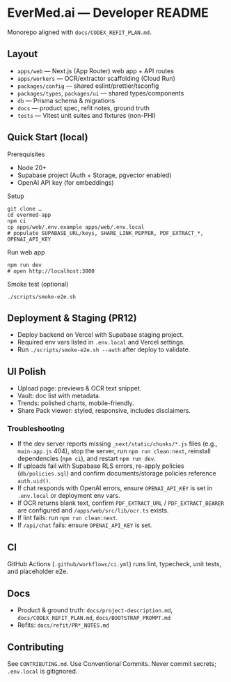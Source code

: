 # EverMed.ai — Developer README

Monorepo aligned with `docs/CODEX_REFIT_PLAN.md`.

## Layout

- `apps/web` — Next.js (App Router) web app + API routes
- `apps/workers` — OCR/extractor scaffolding (Cloud Run)
- `packages/config` — shared eslint/prettier/tsconfig
- `packages/types`, `packages/ui` — shared types/components
- `db` — Prisma schema & migrations
- `docs` — product spec, refit notes, ground truth
- `tests` — Vitest unit suites and fixtures (non-PHI)


## Quick Start (local)

Prerequisites
- Node 20+
- Supabase project (Auth + Storage, pgvector enabled)
- OpenAI API key (for embeddings)

Setup
```
git clone …
cd evermed-app
npm ci
cp apps/web/.env.example apps/web/.env.local
# populate SUPABASE_URL/keys, SHARE_LINK_PEPPER, PDF_EXTRACT_*, OPENAI_API_KEY
```

Run web app
```
npm run dev
# open http://localhost:3000
```

Smoke test (optional)
```
./scripts/smoke-e2e.sh
```

## Deployment & Staging (PR12)
- Deploy backend on Vercel with Supabase staging project.
- Required env vars listed in `.env.local` and Vercel settings.
- Run `./scripts/smoke-e2e.sh --auth` after deploy to validate.

## UI Polish
- Upload page: previews & OCR text snippet.
- Vault: doc list with metadata.
- Trends: polished charts, mobile-friendly.
- Share Pack viewer: styled, responsive, includes disclaimers.

### Troubleshooting

- If the dev server reports missing `_next/static/chunks/*.js` files (e.g., `main-app.js` 404), stop the server, run `npm run clean:next`, reinstall dependencies (`npm ci`), and restart `npm run dev`.
- If uploads fail with Supabase RLS errors, re-apply policies (`db/policies.sql`) and confirm documents/storage policies reference `auth.uid()`.
- If chat responds with OpenAI errors, ensure `OPENAI_API_KEY` is set in `.env.local` or deployment env vars.
- If OCR returns blank text, confirm `PDF_EXTRACT_URL` / `PDF_EXTRACT_BEARER` are configured and `/apps/web/src/lib/ocr.ts` exists.
- If lint fails: run `npm run clean:next`.
- If `/api/chat` fails: ensure `OPENAI_API_KEY` is set.

## CI

GitHub Actions (`.github/workflows/ci.yml`) runs lint, typecheck, unit tests, and placeholder e2e.

## Docs

- Product & ground truth: `docs/project-description.md`, `docs/CODEX_REFIT_PLAN.md`, `docs/BOOTSTRAP_PROMPT.md`
- Refits: `docs/refit/PR*_NOTES.md`

## Contributing

See `CONTRIBUTING.md`. Use Conventional Commits. Never commit secrets; `.env.local` is gitignored.

